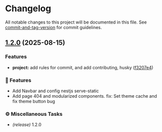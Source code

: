 # Changelog

All notable changes to this project will be documented in this file. See [commit-and-tag-version](https://github.com/absolute-version/commit-and-tag-version) for commit guidelines.

## [1.2.0](https://github.com/DumbNoxx/PyeWeb/compare/v1.2.3...v1.2.0) (2025-08-15)


### Features

* **project:** add rules for commit, and add contributing, husky ([f3207e4](https://github.com/DumbNoxx/PyeWeb/commit/f3207e4f8f0fafad1242796762a438b178fc7bcf))

### 🚀 Features

- Add Navbar and config nestjs serve-static
- Add page 404 and modularized components. fix: Set theme cache and fix theme button bug

### ⚙️ Miscellaneous Tasks

- *(release)* 1.2.0
